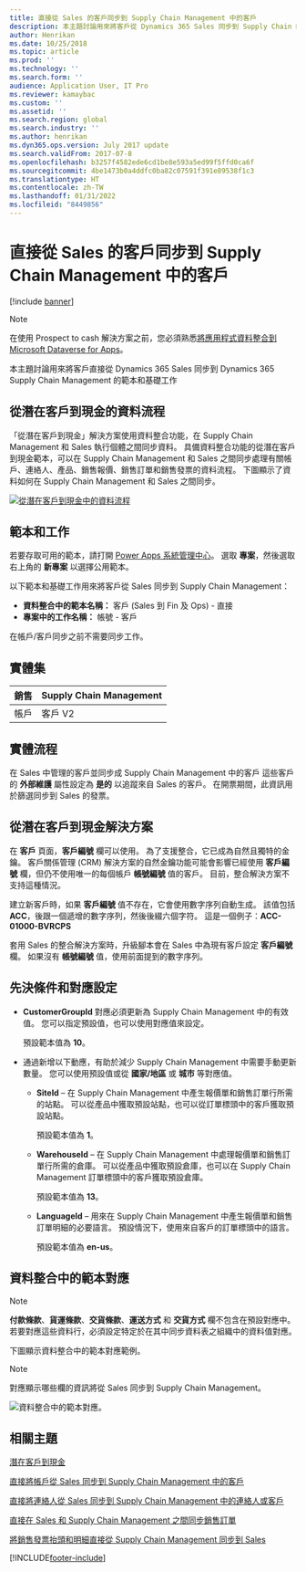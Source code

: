 ```yaml
---
title: 直接從 Sales 的客戶同步到 Supply Chain Management 中的客戶
description: 本主題討論用來將客戶從 Dynamics 365 Sales 同步到 Supply Chain Management 的範本和基礎工作
author: Henrikan
ms.date: 10/25/2018
ms.topic: article
ms.prod: ''
ms.technology: ''
ms.search.form: ''
audience: Application User, IT Pro
ms.reviewer: kamaybac
ms.custom: ''
ms.assetid: ''
ms.search.region: global
ms.search.industry: ''
ms.author: henrikan
ms.dyn365.ops.version: July 2017 update
ms.search.validFrom: 2017-07-8
ms.openlocfilehash: b3257f4582ede6cd1be8e593a5ed99f5ffd0ca6f
ms.sourcegitcommit: 4be1473b0a4ddfc0ba82c07591f391e89538f1c3
ms.translationtype: HT
ms.contentlocale: zh-TW
ms.lasthandoff: 01/31/2022
ms.locfileid: "8449856"
---
```

# <a name="synchronize-accounts-directly-from-sales-to-customers-in-supply-chain-management"></a>直接從 Sales 的客戶同步到 Supply Chain Management 中的客戶

[!include [banner](../includes/banner.md)]



> [!NOTE]
> 在使用 Prospect to cash 解決方案之前，您必須熟悉[將應用程式資料整合到 Microsoft Dataverse for Apps](/powerapps/administrator/data-integrator)。

本主題討論用來將客戶直接從 Dynamics 365 Sales 同步到 Dynamics 365 Supply Chain Management 的範本和基礎工作

## <a name="data-flow-in-prospect-to-cash"></a>從潛在客戶到現金的資料流程

「從潛在客戶到現金」解決方案使用資料整合功能，在 Supply Chain Management 和 Sales 執行個體之間同步資料。  具備資料整合功能的從潛在客戶到現金範本，可以在 Supply Chain Management 和 Sales 之間同步處理有關帳戶、連絡人、產品、銷售報價、銷售訂單和銷售發票的資料流程。 下圖顯示了資料如何在 Supply Chain Management 和 Sales 之間同步。

[![從潛在客戶到現金中的資料流程](./media/prospect-to-cash-data-flow.png)](./media/prospect-to-cash-data-flow.png)

## <a name="templates-and-tasks"></a>範本和工作

若要存取可用的範本，請打開 [Power Apps 系統管理中心](https://preview.admin.powerapps.com/dataintegration)。 選取 **專案**，然後選取右上角的 **新專案** 以選擇公用範本。

以下範本和基礎工作用來將客戶從 Sales 同步到 Supply Chain Management：

- **資料整合中的範本名稱：** 客戶 (Sales 到 Fin 及 Ops) - 直接
- **專案中的工作名稱：** 帳號 - 客戶

在帳戶/客戶同步之前不需要同步工作。

## <a name="entity-set"></a>實體集

| 銷售    | Supply Chain Management |
|----------|------------------------|
| 帳戶 | 客戶 V2           |

## <a name="entity-flow"></a>實體流程

在 Sales 中管理的客戶並同步成 Supply Chain Management 中的客戶 這些客戶的 **外部維護** 屬性設定為 **是的** 以追蹤來自 Sales 的客戶。 在開票期間，此資訊用於篩選同步到 Sales 的發票。

## <a name="prospect-to-cash-solution-for-sales"></a>從潛在客戶到現金解決方案

在 **客戶** 頁面，**客戶編號** 欄可以使用。 為了支援整合，它已成為自然且獨特的金鑰。 客戶關係管理 (CRM) 解決方案的自然金鑰功能可能會影響已經使用 **客戶編號** 欄，但仍不使用唯一的每個帳戶 **帳號編號** 值的客戶。 目前，整合解決方案不支持這種情況。

建立新客戶時，如果 **客戶編號** 值不存在，它會使用數字序列自動生成。 該值包括 **ACC**，後跟一個遞增的數字序列，然後後綴六個字符。 這是一個例子：**ACC-01000-BVRCPS**

套用 Sales 的整合解決方案時，升級腳本會在 Sales 中為現有客戶設定 **客戶編號** 欄。 如果沒有 **帳號編號** 值，使用前面提到的數字序列。

## <a name="preconditions-and-mapping-setup"></a>先決條件和對應設定

- **CustomerGroupId** 對應必須更新為 Supply Chain Management 中的有效值。 您可以指定預設值，也可以使用對應值來設定。

    預設範本值為 **10**。

- 通過新增以下動應，有助於減少 Supply Chain Management 中需要手動更新數量。 您可以使用預設值或從 **國家/地區** 或 **城市** 等對應值。

    - **SiteId** – 在 Supply Chain Management 中產生報價單和銷售訂單行所需的站點。 可以從產品中獲取預設站點，也可以從訂單標頭中的客戶獲取預設站點。

        預設範本值為 **1**。

    - **WarehouseId** – 在 Supply Chain Management 中處理報價單和銷售訂單行所需的倉庫。 可以從產品中獲取預設倉庫，也可以在 Supply Chain Management 訂單標頭中的客戶獲取預設倉庫。

        預設範本值為 **13**。

    - **LanguageId** – 用來在 Supply Chain Management 中產生報價單和銷售訂單明細的必要語言。 預設情況下，使用來自客戶的訂單標頭中的語言。

        預設範本值為 **en-us**。

## <a name="template-mapping-in-data-integration"></a>資料整合中的範本對應

> [!NOTE]
> **付款條款**、**貨運條款**、**交貨條款**、**運送方式** 和 **交貨方式** 欄不包含在預設對應中。 若要對應這些資料行，必須設定特定於在其中同步資料表之組織中的資料值對應。

下圖顯示資料整合中的範本對應範例。 

> [!NOTE]
> 對應顯示哪些欄的資訊將從 Sales 同步到 Supply Chain Management。

![資料整合中的範本對應。](./media/accounts-direct-template-mapping-data-integrator-1.png)

## <a name="related-topics"></a>相關主題


[潛在客戶到現金](prospect-to-cash.md)

[直接將帳戶從 Sales 同步到 Supply Chain Management 中的客戶](accounts-template-mapping-direct.md)

[直接將連絡人從 Sales 同步到 Supply Chain Management 中的連絡人或客戶](contacts-template-mapping-direct.md)

[直接在 Sales 和 Supply Chain Management 之間同步銷售訂單](sales-order-template-mapping-direct-two-ways.md)

[將銷售發票抬頭和明細直接從 Supply Chain Management 同步到 Sales](sales-invoice-template-mapping-direct.md)



[!INCLUDE[footer-include](../../includes/footer-banner.md)]